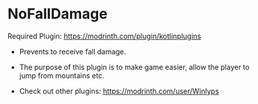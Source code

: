 # NoFallDamage
Required Plugin: https://modrinth.com/plugin/kotlinplugins
- Prevents to receive fall damage.  
- The purpose of this plugin is to make game easier, allow the player to jump from mountains etc.

- Check out other plugins: https://modrinth.com/user/Winlyps
